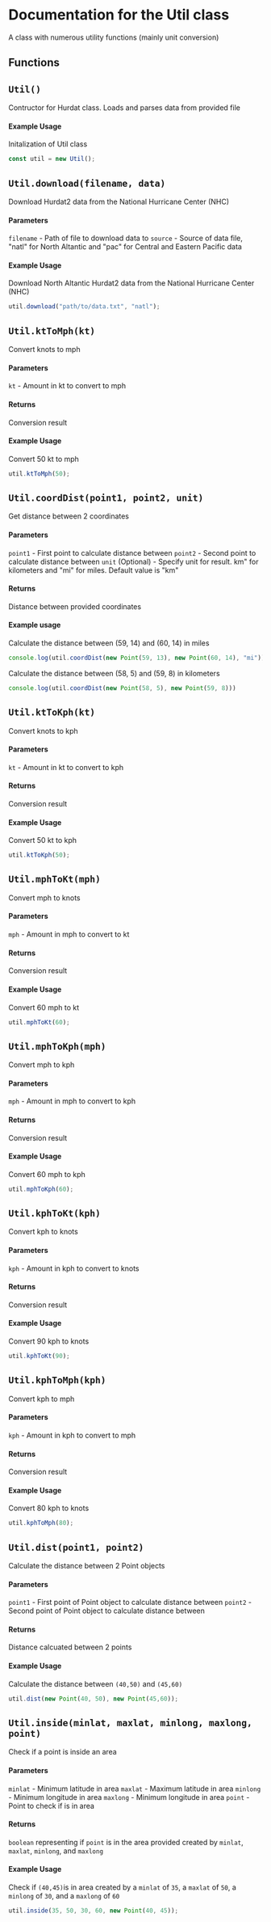 
# Documentation for the Util class

A class with numerous utility functions (mainly unit conversion) 

## Functions

## `Util()` 

Contructor for Hurdat class. Loads and parses data from provided file

#### Example Usage

Initalization of Util class

```javascript
const util = new Util();
```

## `Util.download(filename, data)`

Download Hurdat2 data from the National Hurricane Center (NHC)

#### Parameters

`filename` - Path of file to download data to
`source` - Source of data file, "natl" for North Altantic and "pac" for Central and Eastern Pacific data

#### Example Usage

Download North Altantic Hurdat2 data from the National Hurricane Center (NHC)

```javascript
util.download("path/to/data.txt", "natl");
```


## `Util.ktToMph(kt)`

Convert knots to mph

#### Parameters

`kt` - Amount in kt to convert to mph 

#### Returns

Conversion result

#### Example Usage

Convert 50 kt to mph

```javascript
util.ktToMph(50);
```

## `Util.coordDist(point1, point2, unit)`

Get distance between 2 coordinates

#### Parameters

`point1` - First point to calculate distance between
`point2` - Second point to calculate distance between
`unit` (Optional) - Specify unit for result. km" for kilometers and "mi" for miles. Default value is "km"

#### Returns

Distance between provided coordinates

#### Example usage

Calculate the distance between (59, 14) and (60, 14) in miles
```javascript
console.log(util.coordDist(new Point(59, 13), new Point(60, 14), "mi"))
```

Calculate the distance between (58, 5) and (59, 8) in kilometers
```javascript
console.log(util.coordDist(new Point(58, 5), new Point(59, 8)))
```

## `Util.ktToKph(kt)`

Convert knots to kph

#### Parameters

`kt` - Amount in kt to convert to kph 

#### Returns

Conversion result

#### Example Usage

Convert 50 kt to kph

```javascript
util.ktToKph(50);
```

## `Util.mphToKt(mph)`

Convert mph to knots

#### Parameters

`mph` - Amount in mph to convert to kt 

#### Returns

Conversion result

#### Example Usage

Convert 60 mph to kt

```javascript
util.mphToKt(60);
```

## `Util.mphToKph(mph)`

Convert mph to kph

#### Parameters

`mph` - Amount in mph to convert to kph 

#### Returns

Conversion result

#### Example Usage

Convert 60 mph to kph

```javascript
util.mphToKph(60);
```

## `Util.kphToKt(kph)`

Convert kph to knots

#### Parameters

`kph` - Amount in kph to convert to knots 

#### Returns

Conversion result

#### Example Usage

Convert 90 kph to knots

```javascript
util.kphToKt(90);
```

## `Util.kphToMph(kph)`

Convert kph to mph

#### Parameters

`kph` - Amount in kph to convert to mph 

#### Returns

Conversion result

#### Example Usage

Convert 80 kph to knots

```javascript
util.kphToMph(80);
```

## `Util.dist(point1, point2)`

Calculate the distance between 2 Point objects

#### Parameters

`point1` - First point of Point object to calculate distance between
`point2` - Second point of Point object to calculate distance between

#### Returns

Distance calcuated between 2 points

#### Example Usage

Calculate the distance between `(40,50)` and `(45,60)`

```javascript
util.dist(new Point(40, 50), new Point(45,60));
```

## `Util.inside(minlat, maxlat, minlong, maxlong, point)`

Check if a point is inside an area

#### Parameters

`minlat` - Minimum latitude in area
`maxlat` - Maximum latitude in area
`minlong` - Minimum longitude in area
`maxlong` - Minimum longitude in area
`point` - Point to check if is in area

#### Returns

`boolean` representing if `point` is in the area provided created by `minlat`, `maxlat`, `minlong`, and `maxlong`

#### Example Usage

Check if `(40,45)`is in area created by a `minlat` of `35`, a `maxlat` of `50`, a `minlong` of `30`, and a `maxlong` of `60`

```javascript
util.inside(35, 50, 30, 60, new Point(40, 45));
```
